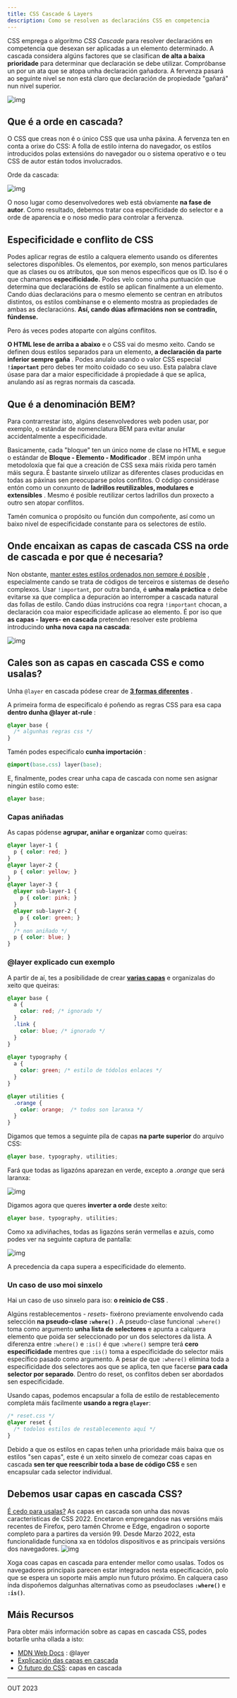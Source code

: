 ```yaml
---
title: CSS Cascade & Layers
description: Como se resolven as declaracións CSS en competencia
---
```


CSS emprega o algoritmo *CSS Cascade* para resolver declaracións en competencia que desexan ser aplicadas a un elemento determinado. 
A cascada considera algúns factores que se clasifican **de alta a baixa prioridade** para determinar que declaración se debe utilizar. Compróbanse un por un ata que se atopa unha declaración gañadora. A fervenza pasará ao seguinte nivel se non está claro que declaración de propiedade "gañará" nun nivel superior. 



![img](./assets/cascade-layers-01.png)

## **Que é a orde en cascada?**

O CSS que creas non é o único CSS que usa unha páxina. A fervenza ten en conta a orixe do CSS: A folla de estilo interna do navegador, os estilos introducidos polas extensións do navegador ou o sistema operativo e o teu CSS de autor están todos involucrados. 

Orde da cascada:

![img](./assets/cascade_order.png)

O noso lugar como desenvolvedores web está obviamente **na fase de autor**. Como resultado, debemos tratar coa especificidade do selector e a orde de aparencia e o noso medio para controlar a fervenza. 

## **Especificidade e conflito de CSS**

Podes aplicar regras de estilo a calquera elemento usando os diferentes selectores dispoñibles. Os elementos, por exemplo, son menos particulares que as clases ou os atributos, que son menos específicos que os ID. 
Iso é o que chamamos **especificidade.** Podes velo como unha puntuación que determina que declaracións de estilo se aplican finalmente a un elemento. 
Cando dúas declaracións para o mesmo elemento se centran en atributos distintos, os estilos combínanse e o elemento mostra as propiedades de ambas as declaracións. **Así, cando dúas afirmacións non se contradín, fúndense.** 

Pero ás veces podes atoparte con algúns conflitos.  

**O HTML lese de arriba a abaixo** e o CSS vai do mesmo xeito. Cando se definen dous estilos separados para un elemento, **a declaración da parte inferior sempre gaña** . 
Podes anulalo usando o valor CSS especial **`!important`** pero debes ter moito coidado co seu uso. Esta palabra clave úsase para dar a maior especificidade á propiedade á que se aplica, anulando así as regras normais da cascada. 

## **Que é a denominación BEM?**

Para contrarrestar isto, algúns desenvolvedores web poden usar, por exemplo, o estándar de nomenclatura BEM para evitar anular accidentalmente a especificidade. 

Basicamente, cada "bloque" ten un único nome de clase no HTML e segue o estándar de **Bloque - Elemento - Modificador** . 
BEM impón unha metodoloxía que fai que a creación de CSS sexa máis ríxida pero tamén máis segura. É bastante sinxelo utilizar as diferentes clases producidas en todas as páxinas sen preocuparse polos conflitos. 
O código considérase entón como un conxunto de **ladrillos reutilizables, modulares e extensibles** . Mesmo é posible reutilizar certos ladrillos dun proxecto a outro sen atopar conflitos. 

Tamén comunica o propósito ou función dun compoñente, así como un baixo nivel de especificidade constante para os selectores de estilo. 

## **Onde encaixan as capas de cascada CSS na orde de cascada e por que é necesaria?** 

Non obstante, [manter estes estilos ordenados non sempre é posible](https://css.oddbird.net/layers/explainer/%23goals-or-motivating-use-cases-or-scenarios) , especialmente cando se trata de códigos de terceiros e sistemas de deseño complexos. 
Usar `!important`, por outra banda, é **unha mala práctica** e debe evitarse xa que complica a depuración ao interromper a cascada natural das follas de estilo. 
Cando dúas instrucións coa regra  `!important` chocan, a declaración coa maior especificidade aplícase ao elemento. 
É por iso que **as capas - layers- en cascada** pretenden resolver este problema introducindo **unha nova capa na cascada**: 

![img](./assets/cascade-cascade-layers.png)

## **Cales son as capas en cascada CSS e como usalas?**

Unha `@layer` en cascada pódese crear de [**3 formas diferentes**](https://developer.mozilla.org/en-US/docs/Web/CSS/@layer) . 

A primeira forma de especificalo é poñendo as regras CSS para esa capa **dentro dunha @layer at-rule** : 

```css
@layer base {
  /* algunhas regras css */
}
```

Tamén podes especificalo **cunha importación** : 

```css
@import(base.css) layer(base); 
```

E, finalmente, podes crear unha capa de cascada con nome sen asignar ningún estilo como este:

```css
@layer base;
```

### **Capas aniñadas** 

As capas pódense **agrupar, aniñar e organizar** como queiras: 

```css
@layer layer-1 {  
  p { color: red; } 
} 
@layer layer-2 {  
  p { color: yellow; } 
} 
@layer layer-3 { 
  @layer sub-layer-1 {  
    p { color: pink; }  
  } 
  @layer sub-layer-2 {  
    p { color: green; }  
  } 
  /* non aniñado */ 
  p { color: blue; } 
} 
```

### **@layer explicado cun exemplo**

A partir de aí, tes a posibilidade de crear **[varias capas](https://css-tricks.com/css-cascade-layers/)** e organizalas do xeito que queiras: 

```css
@layer base { 
  a { 
    color: red; /* ignorado */ 
  } 
  .link { 
    color: blue; /* ignorado */ 
  } 
} 
 
@layer typography { 
  a { 
    color: green; /* estilo de tódolos enlaces */ 
  } 
} 

@layer utilities { 
  .orange { 
    color: orange;  /* todos son laranxa */ 
  } 
}
```

Digamos que temos a seguinte pila de capas **na parte superior** do arquivo CSS: 

```css
@layer base, typography, utilities;
```

Fará que todas as ligazóns aparezan en verde, excepto a *.orange* que será laranxa: 

![img](./assets/Hello-PTC-example-css-cascade-layers-numero-1.png)

Digamos agora que queres **inverter a orde** deste xeito: 

```css
@layer base, typography, utilities;
```

Como xa adiviñaches, todas as ligazóns serán vermellas e azuis, como podes ver na seguinte captura de pantalla: 

![img](./assets/Hello-PTC-example-css-cascade-layers-numero-2.png)

A precedencia da capa supera a especificidade do elemento.

### **Un caso de uso moi sinxelo**

Hai un caso de uso sinxelo para iso: **o reinicio de CSS** .

Algúns restablecementos - *resets*- fixérono previamente envolvendo cada selección **na pseudo-clase `:where()`** .
A pseudo-clase funcional `:where()` toma como argumento **unha lista de selectores** e apunta a calquera elemento que poida ser seleccionado por un dos selectores da lista.
A diferenza entre `:where()` e `:is()` é que `:where()` sempre terá **cero especificidade** mentres que `:is()` toma a especificidade do selector máis específico pasado como argumento.
A pesar de que `:where()` elimina toda a especificidade dos selectores aos que se aplica, ten que facerse **para cada selector por separado**. Dentro do reset, os conflitos deben ser abordados sen especificidade.

Usando capas, podemos encapsular a folla de estilo de restablecemento completa máis facilmente **usando a regra `@layer`**:

```css
/* reset.css */
@layer reset {
  /* todolos estilos de restablecemento aquí */
}
```

Debido a que os estilos en capas teñen unha prioridade máis baixa que os estilos "sen capas", este é un xeito sinxelo de comezar coas capas en cascada **sen ter que reescribir toda a base de código CSS** e sen encapsular cada selector individual.

## **Debemos usar capas en cascada CSS?**

[É cedo para usalas?](https://caniuse.com/css-cascade-layers) As capas en cascada son unha das novas caracteristicas de CSS 2022. Encetaron empregandose nas versións máis recentes de Firefox, pero tamén Chrome e Edge, engadiron o soporte completo para a partires da versión 99.
Desde Marzo 2022, esta funcionalidade funciona xa en tódolos dispositivos e as principais versións dos navegadores.
![img](./assets/cascade_css-tableau.png)

Xoga coas capas en cascada para entender mellor como usalas.
Todos os navegadores principais parecen estar integrados nesta especificación, polo que se espera un soporte máis amplo nun futuro próximo.
En calquera caso índa dispoñemos dalgunhas alternativas como as pseudoclases **`:where()`** e **`:is()`**.

## Máis Recursos

Para obter máis información sobre as capas en cascada CSS, podes botarlle unha ollada a isto:

- [MDN Web Docs](https://developer.mozilla.org/en-US/docs/Web/CSS/@layer) : @layer
- [Explicación das capas en cascada](https://css.oddbird.net/layers/explainer/)
- [O futuro do CSS](https://www.bram.us/2021/09/15/the-future-of-css-cascade-layers-css-at-layer/): capas en cascada

---

OUT 2023